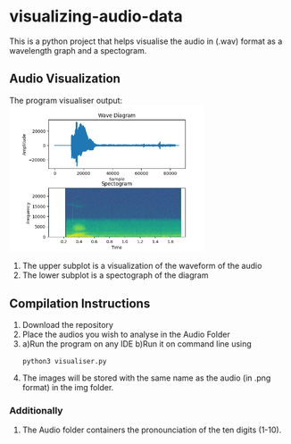 # visualizing-audio-data

This is a python project that helps visualise the audio in (.wav) format as a wavelength graph and a spectogram.

## Audio Visualization

The program visualiser output:
 <img src="./img/1.png" width="350" title="hover text">
1. The upper subplot is a visualization of the waveform of the audio
2. The lower subplot is a spectograph of the diagram


## Compilation Instructions

1. Download the repository 
2. Place the audios you wish to analyse in the Audio Folder
3.   a)Run the program on any IDE 
     b)Run it on command line using 
     ```
     python3 visualiser.py
     ```
4. The images will be stored with the same name as the audio (in .png format) in the img folder.

### Additionally

1. The Audio folder containers the pronounciation of the ten digits (1-10).


